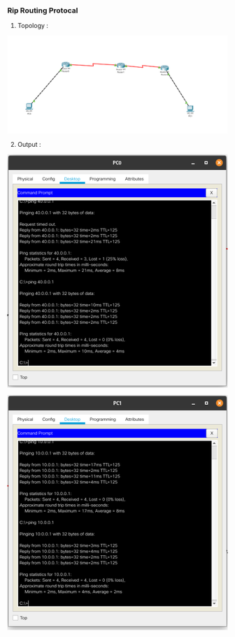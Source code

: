 ### Rip Routing Protocal

1. Topology :
  
 ![img](https://github.com/dhanraj404/CN_1BM18CS027/blob/master/lab7/prog7-topolgy.png)
 
 2. Output :
 
 ![pc0 Ping](/lab7/pc0-ping.png)
 
 ![pc1 Ping](/lab7/pc1-ping.png)
 
 
